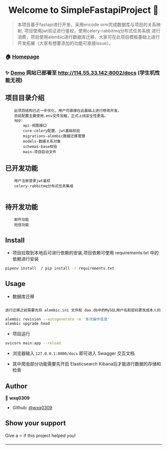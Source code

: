 <h1 align="center">Welcome to SimpleFastapiProject 👋</h1>
<p>
</p>

> 本项目基于fastapi进行开发，采用encode orm完成数据库与项目的关系映射, 项目使用jwt验证进行鉴权，使用celery-rabbitmq分布式任务系统
>进行消费，项目使用alembic进行数据库迁移，大家可在此项目模板基础上进行开发拓展（大家有想要添加的功能可直接issue）。


### 🏠 [Homepage](wxq0309.github.io)

### ✨ [Demo](http://test.hjx.pub/docs) 网站已部署至 http://114.55.33.142:8002/docs   (学生机性能无视)

## 项目目录介绍
```
    此项目结构已近一步优化，用户可直接在此基础上进行修改开发。
    目前配置主要使用.env文件加载，正式上线安全性更高。
    app:
        api-视图接口
        core-celery配置、jwt基础校验
        migrations-alembic数据迁移管理
        models-数据关系对象
        schemas-base校验
        main-项目启动文件
```

## 已开发功能
```
    用户注册登录jwt鉴权
    celery-rabbitmq分布式任务集成
    
```

## 待开发功能
```
    邮件功能
    短信功能
```

## Install

* 项目拉取到本地后可进行依赖的安装,项目依赖可使用 requirements.txt 中的依赖进行安装

```sh
pipenv install  / pip install -r requirements.txt
```

## Usage

* 数据库迁移

```sh

进行迁移之前需要先将 alembic.ini 文件和 dao.db中的MySQL用户名和密码更改成本人的

alembic revision --autogenerate -m '本次操作信息'
alembic upgrade head
```

* 项目运行

```sh
uvicorn main:app --reload
```
* 浏览器输入 `127.0.0.1:8000/docs` 即可进入 Swagger 交互文档

* 其中爬虫部分功能需要先开启 Elasticsearch Kibana后才能进行数据的存储和检索

## Author

👤 **wxq0309**

* Github: [@wxq0309](https://github.com/wxq0309)

## Show your support

Give a ⭐️ if this project helped you!

***
<!-- _This README was generated with ❤️ by  -->
<!-- [readme-md-generator](https://github.com/kefranabg/readme-md-generator)_ -->
